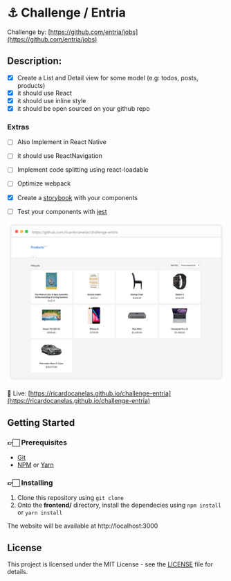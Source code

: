 # ⚓ Challenge / Entria

Challenge by: [https://github.com/entria/jobs](https://github.com/entria/jobs)

## Description:

- [x] Create a List and Detail view for some model (e.g: todos, posts, products)
- [x] it should use React
- [x] it should use inline style
- [x] it should be open sourced on your github repo

### **Extras**

- [ ] Also Implement in React Native
- [ ] it should use ReactNavigation
- [ ] Implement code splitting using react-loadable
- [ ] Optimize webpack
- [x] Create a [storybook] with your components
- [ ] Test your components with [jest]


![screengrab](frontend/screengrab.png)

🚩 Live: [https://ricardocanelas.github.io/challenge-entria](https://ricardocanelas.github.io/challenge-entria)

## Getting Started

### 👉🏻 Prerequisites

* [Git]
* [NPM] or [Yarn]

### 👉🏻 Installing

1. Clone this repository using `git clone`
2. Onto the **frontend/** directory, install the dependecies using `npm install` or `yarn install`

The website will be available at http://localhost:3000

## License

This project is licensed under the MIT License - see the [LICENSE](LICENSE) file for details.

[storybook]: https://github.com/storybooks/storybook
[jest]: https://jest-everywhere.now.sh
[git]: https://git-scm.com
[npm]: https://www.npmjs.com/get-npm
[yarn]: https://yarnpkg.com
